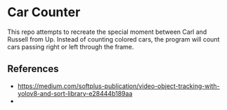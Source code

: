 # Car Counter
This repo attempts to recreate the special moment between Carl and Russell from Up. Instead of counting colored cars, the program will count cars passing right or left through the frame.

## References
- https://medium.com/softplus-publication/video-object-tracking-with-yolov8-and-sort-library-e28444b189aa
- 

